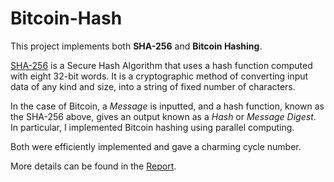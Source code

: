 # Bitcoin-Hash
This project implements both __SHA-256__ and __Bitcoin Hashing__. 

[SHA-256](https://en.wikipedia.org/wiki/SHA-2) is a Secure Hash Algorithm that uses a hash function computed with eight 32-bit words. It is a cryptographic method of converting input data of any kind and size, into a string of fixed number of characters. 

In the case of Bitcoin, a _Message_ is inputted, and a hash function, known as the SHA-256 above, gives an output known as a _Hash_ or _Message Digest_. In particular, I implemented Bitcoin hashing using parallel computing. 

Both were efficiently implemented and gave a charming cycle number.

More details can be found in the [Report](Misc/Project_Report.pdf).
